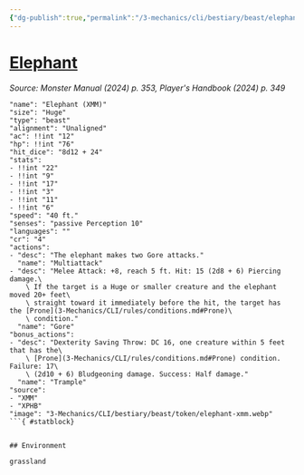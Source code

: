 ```yaml
---
{"dg-publish":true,"permalink":"/3-mechanics/cli/bestiary/beast/elephant-xmm/","tags":["ttrpg-cli/compendium/src/5e/xmm","ttrpg-cli/monster/cr/4","ttrpg-cli/monster/environment/grassland","ttrpg-cli/monster/size/huge","ttrpg-cli/monster/type/beast"],"created":"2025-02-22T12:02:28.416-05:00","updated":"2025-02-26T17:46:10.650-05:00"}
---
```


# [Elephant](3-Mechanics/CLI/bestiary/beast/elephant-xmm.md)
*Source: Monster Manual (2024) p. 353, Player's Handbook (2024) p. 349*  

```statblock
"name": "Elephant (XMM)"
"size": "Huge"
"type": "beast"
"alignment": "Unaligned"
"ac": !!int "12"
"hp": !!int "76"
"hit_dice": "8d12 + 24"
"stats":
- !!int "22"
- !!int "9"
- !!int "17"
- !!int "3"
- !!int "11"
- !!int "6"
"speed": "40 ft."
"senses": "passive Perception 10"
"languages": ""
"cr": "4"
"actions":
- "desc": "The elephant makes two Gore attacks."
  "name": "Multiattack"
- "desc": "Melee Attack: +8, reach 5 ft. Hit: 15 (2d8 + 6) Piercing damage.\
    \ If the target is a Huge or smaller creature and the elephant moved 20+ feet\
    \ straight toward it immediately before the hit, the target has the [Prone](3-Mechanics/CLI/rules/conditions.md#Prone)\
    \ condition."
  "name": "Gore"
"bonus_actions":
- "desc": "Dexterity Saving Throw: DC 16, one creature within 5 feet that has the\
    \ [Prone](3-Mechanics/CLI/rules/conditions.md#Prone) condition. Failure: 17\
    \ (2d10 + 6) Bludgeoning damage. Success: Half damage."
  "name": "Trample"
"source":
- "XMM"
- "XPHB"
"image": "3-Mechanics/CLI/bestiary/beast/token/elephant-xmm.webp"
```{ #statblock}


## Environment

grassland